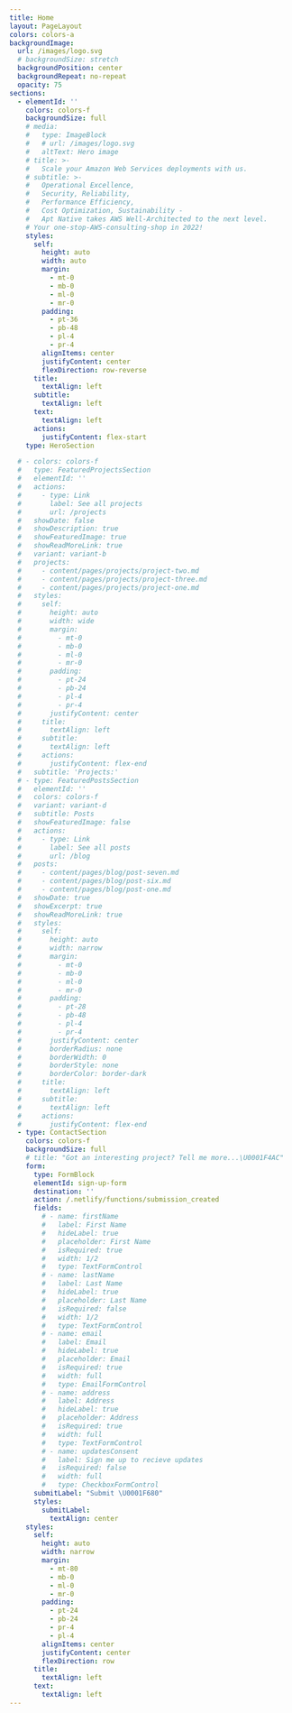 ```yaml
---
title: Home
layout: PageLayout
colors: colors-a
backgroundImage:
  url: /images/logo.svg
  # backgroundSize: stretch
  backgroundPosition: center
  backgroundRepeat: no-repeat
  opacity: 75
sections:
  - elementId: ''
    colors: colors-f
    backgroundSize: full
    # media:
    #   type: ImageBlock
    #   # url: /images/logo.svg
    #   altText: Hero image
    # title: >-
    #   Scale your Amazon Web Services deployments with us.
    # subtitle: >-
    #   Operational Excellence,
    #   Security, Reliability,
    #   Performance Efficiency,
    #   Cost Optimization, Sustainability -
    #   Apt Native takes AWS Well-Architected to the next level.
    # Your one-stop-AWS-consulting-shop in 2022!
    styles:
      self:
        height: auto
        width: auto
        margin:
          - mt-0
          - mb-0
          - ml-0
          - mr-0
        padding:
          - pt-36
          - pb-48
          - pl-4
          - pr-4
        alignItems: center
        justifyContent: center
        flexDirection: row-reverse
      title:
        textAlign: left
      subtitle:
        textAlign: left
      text:
        textAlign: left
      actions:
        justifyContent: flex-start
    type: HeroSection

  # - colors: colors-f
  #   type: FeaturedProjectsSection
  #   elementId: ''
  #   actions:
  #     - type: Link
  #       label: See all projects
  #       url: /projects
  #   showDate: false
  #   showDescription: true
  #   showFeaturedImage: true
  #   showReadMoreLink: true
  #   variant: variant-b
  #   projects:
  #     - content/pages/projects/project-two.md
  #     - content/pages/projects/project-three.md
  #     - content/pages/projects/project-one.md
  #   styles:
  #     self:
  #       height: auto
  #       width: wide
  #       margin:
  #         - mt-0
  #         - mb-0
  #         - ml-0
  #         - mr-0
  #       padding:
  #         - pt-24
  #         - pb-24
  #         - pl-4
  #         - pr-4
  #       justifyContent: center
  #     title:
  #       textAlign: left
  #     subtitle:
  #       textAlign: left
  #     actions:
  #       justifyContent: flex-end
  #   subtitle: 'Projects:'
  # - type: FeaturedPostsSection
  #   elementId: ''
  #   colors: colors-f
  #   variant: variant-d
  #   subtitle: Posts
  #   showFeaturedImage: false
  #   actions:
  #     - type: Link
  #       label: See all posts
  #       url: /blog
  #   posts:
  #     - content/pages/blog/post-seven.md
  #     - content/pages/blog/post-six.md
  #     - content/pages/blog/post-one.md
  #   showDate: true
  #   showExcerpt: true
  #   showReadMoreLink: true
  #   styles:
  #     self:
  #       height: auto
  #       width: narrow
  #       margin:
  #         - mt-0
  #         - mb-0
  #         - ml-0
  #         - mr-0
  #       padding:
  #         - pt-28
  #         - pb-48
  #         - pl-4
  #         - pr-4
  #       justifyContent: center
  #       borderRadius: none
  #       borderWidth: 0
  #       borderStyle: none
  #       borderColor: border-dark
  #     title:
  #       textAlign: left
  #     subtitle:
  #       textAlign: left
  #     actions:
  #       justifyContent: flex-end
  - type: ContactSection
    colors: colors-f
    backgroundSize: full
    # title: "Got an interesting project? Tell me more...\U0001F4AC"
    form:
      type: FormBlock
      elementId: sign-up-form
      destination: ''
      action: /.netlify/functions/submission_created
      fields:
        # - name: firstName
        #   label: First Name
        #   hideLabel: true
        #   placeholder: First Name
        #   isRequired: true
        #   width: 1/2
        #   type: TextFormControl
        # - name: lastName
        #   label: Last Name
        #   hideLabel: true
        #   placeholder: Last Name
        #   isRequired: false
        #   width: 1/2
        #   type: TextFormControl
        # - name: email
        #   label: Email
        #   hideLabel: true
        #   placeholder: Email
        #   isRequired: true
        #   width: full
        #   type: EmailFormControl
        # - name: address
        #   label: Address
        #   hideLabel: true
        #   placeholder: Address
        #   isRequired: true
        #   width: full
        #   type: TextFormControl
        # - name: updatesConsent
        #   label: Sign me up to recieve updates
        #   isRequired: false
        #   width: full
        #   type: CheckboxFormControl
      submitLabel: "Submit \U0001F680"
      styles:
        submitLabel:
          textAlign: center
    styles:
      self:
        height: auto
        width: narrow
        margin:
          - mt-80
          - mb-0
          - ml-0
          - mr-0
        padding:
          - pt-24
          - pb-24
          - pr-4
          - pl-4
        alignItems: center
        justifyContent: center
        flexDirection: row
      title:
        textAlign: left
      text:
        textAlign: left
---
```

